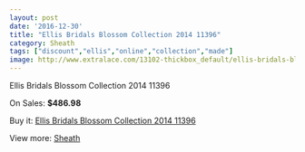 ```yaml
---
layout: post
date: '2016-12-30'
title: "Ellis Bridals Blossom Collection 2014 11396"
category: Sheath
tags: ["discount","ellis","online","collection","made"]
image: http://www.extralace.com/13102-thickbox_default/ellis-bridals-blossom-collection-2014-11396.jpg
---
```

Ellis Bridals Blossom Collection 2014 11396

On Sales: **$486.98**
<a href="https://www.extralace.com/sheath/6176-ellis-bridals-blossom-collection-2014-11396.html"><amp-img layout="responsive" width="600" height="600" src="//www.extralace.com/13102-thickbox_default/ellis-bridals-blossom-collection-2014-11396.jpg" alt="Ellis Bridals Blossom Collection 2014 11396 0" /></a>
<a href="https://www.extralace.com/sheath/6176-ellis-bridals-blossom-collection-2014-11396.html"><amp-img layout="responsive" width="600" height="600" src="//www.extralace.com/13103-thickbox_default/ellis-bridals-blossom-collection-2014-11396.jpg" alt="Ellis Bridals Blossom Collection 2014 11396 1" /></a>

Buy it: [Ellis Bridals Blossom Collection 2014 11396](https://www.extralace.com/sheath/6176-ellis-bridals-blossom-collection-2014-11396.html "Ellis Bridals Blossom Collection 2014 11396")

View more: [Sheath](https://www.extralace.com/7-sheath "Sheath")